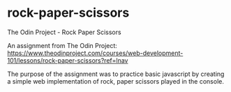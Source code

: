 # rock-paper-scissors
The Odin Project - Rock Paper Scissors

An assignment from The Odin Project:
https://www.theodinproject.com/courses/web-development-101/lessons/rock-paper-scissors?ref=lnav

The purpose of the assignment was to practice basic javascript by creating a simple web implementation of 
rock, paper scissors played in the console.
